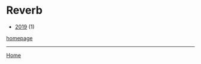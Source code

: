 # Reverb

  * [2019](./reverb-2019.md) (1)

[homepage](https://reverb.com/)

----

[Home](../index.md)

